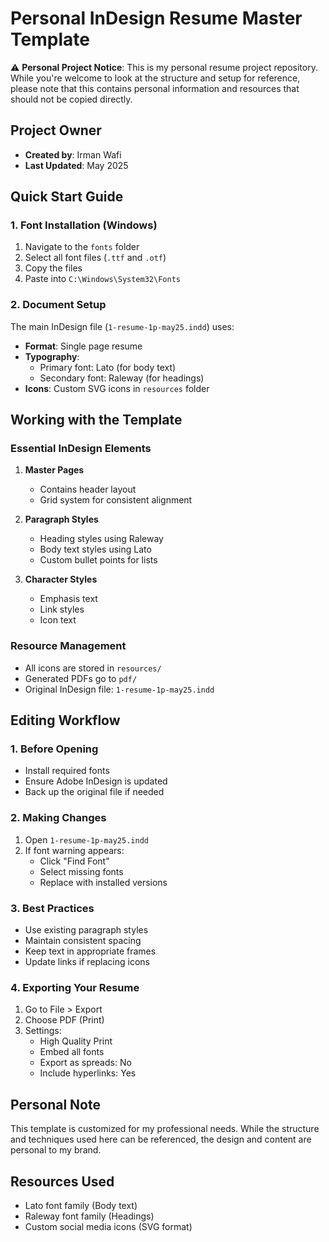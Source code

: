 # Personal InDesign Resume Master Template

⚠️ **Personal Project Notice**: This is my personal resume project repository. While you're welcome to look at the structure and setup for reference, please note that this contains personal information and resources that should not be copied directly.

## Project Owner
- **Created by**: Irman Wafi
- **Last Updated**: May 2025

## Quick Start Guide

### 1. Font Installation (Windows)
1. Navigate to the `fonts` folder
2. Select all font files (`.ttf` and `.otf`)
3. Copy the files
4. Paste into `C:\Windows\System32\Fonts`

### 2. Document Setup
The main InDesign file (`1-resume-1p-may25.indd`) uses:
- **Format**: Single page resume
- **Typography**: 
  - Primary font: Lato (for body text)
  - Secondary font: Raleway (for headings)
- **Icons**: Custom SVG icons in `resources` folder

## Working with the Template

### Essential InDesign Elements
1. **Master Pages**
   - Contains header layout
   - Grid system for consistent alignment

2. **Paragraph Styles**
   - Heading styles using Raleway
   - Body text styles using Lato
   - Custom bullet points for lists

3. **Character Styles**
   - Emphasis text
   - Link styles
   - Icon text

### Resource Management
- All icons are stored in `resources/`
- Generated PDFs go to `pdf/`
- Original InDesign file: `1-resume-1p-may25.indd`

## Editing Workflow

### 1. Before Opening
- Install required fonts
- Ensure Adobe InDesign is updated
- Back up the original file if needed

### 2. Making Changes
1. Open `1-resume-1p-may25.indd`
2. If font warning appears:
   - Click "Find Font"
   - Select missing fonts
   - Replace with installed versions

### 3. Best Practices
- Use existing paragraph styles
- Maintain consistent spacing
- Keep text in appropriate frames
- Update links if replacing icons

### 4. Exporting Your Resume
1. Go to File > Export
2. Choose PDF (Print)
3. Settings:
   - High Quality Print
   - Embed all fonts
   - Export as spreads: No
   - Include hyperlinks: Yes

## Personal Note
This template is customized for my professional needs. While the structure and techniques used here can be referenced, the design and content are personal to my brand.

## Resources Used
- Lato font family (Body text)
- Raleway font family (Headings)
- Custom social media icons (SVG format)